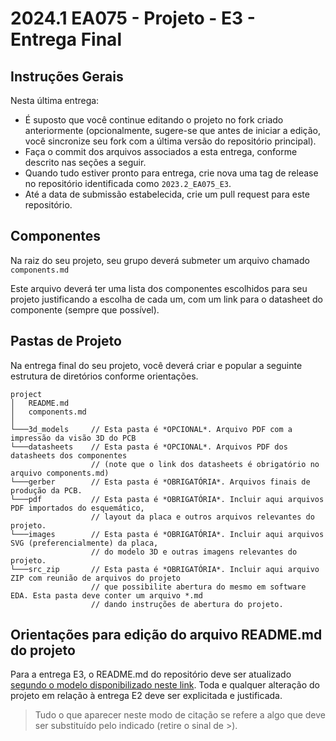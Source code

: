 # 2024.1 EA075 - Projeto - E3 - Entrega Final

## Instruções Gerais

Nesta última entrega:
 * É suposto que você continue editando o projeto no fork criado anteriormente (opcionalmente, sugere-se que antes de iniciar a edição, você sincronize seu fork com a última versão do repositório principal).
 * Faça o commit dos arquivos associados a esta entrega, conforme descrito nas seções a seguir.
 * Quando tudo estiver pronto para entrega, crie nova uma tag de release no repositório identificada como `2023.2_EA075_E3`.
 * Até a data de submissão estabelecida, crie um pull request para este repositório.

## Componentes
Na raiz do seu projeto, seu grupo deverá submeter um arquivo chamado `components.md`

Este arquivo deverá ter uma lista dos componentes escolhidos para seu projeto justificando a escolha de cada um, com um link para o datasheet do componente (sempre que possível).

## Pastas de Projeto

Na entrega final do seu projeto, você deverá criar e popular a seguinte estrutura de diretórios conforme orientações.
```
project
│   README.md
│   components.md   
│
└───3d_models     // Esta pasta é *OPCIONAL*. Arquivo PDF com a impressão da visão 3D do PCB
└───datasheets    // Esta pasta é *OPCIONAL*. Arquivos PDF dos datasheets dos componentes 
                  // (note que o link dos datasheets é obrigatório no arquivo components.md)
└───gerber        // Esta pasta é *OBRIGATÓRIA*. Arquivos finais de produção da PCB.
└───pdf           // Esta pasta é *OBRIGATÓRIA*. Incluir aqui arquivos PDF importados do esquemático, 
                  // layout da placa e outros arquivos relevantes do projeto.
└───images        // Esta pasta é *OBRIGATÓRIA*. Incluir aqui arquivos SVG (preferencialmente) da placa, 
                  // do modelo 3D e outras imagens relevantes do projeto.
└───src_zip       // Esta pasta é *OBRIGATÓRIA*. Incluir aqui arquivo ZIP com reunião de arquivos do projeto 
                  // que possibilite abertura do mesmo em software EDA. Esta pasta deve conter um arquivo *.md 
                  // dando instruções de abertura do projeto. 

```

## Orientações para edição do arquivo README.md do projeto

Para a entrega E3, o README.md do repositório deve ser atualizado [segundo o modelo disponibilizado neste link](https://github.com/teaching-FEEC/ea075-2024.1/blob/main/templates/ea075-E3-template.md). Toda e qualquer alteração do projeto em relação à entrega E2 deve ser explicitada e justificada.

> Tudo o que aparecer neste modo de citação se refere a algo que deve ser substituído pelo indicado (retire o sinal de >). 
